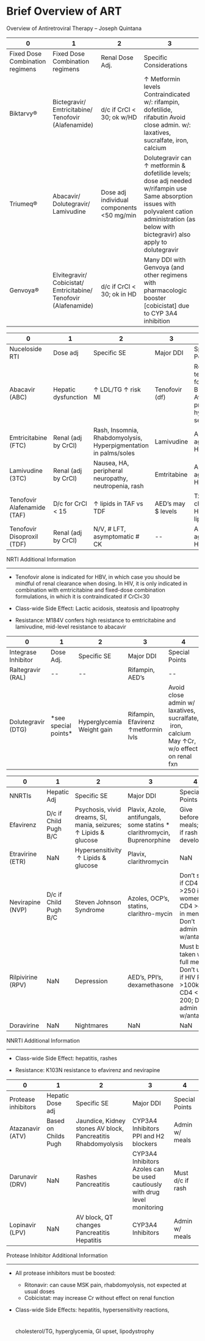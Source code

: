 # Brief Overview of ART

Overview of Antiretroviral Therapy – Joseph Quintana

| 0                               | 1                                                                | 2                                          | 3                                                                                                                                                                                                    |
|---------------------------------|------------------------------------------------------------------|--------------------------------------------|------------------------------------------------------------------------------------------------------------------------------------------------------------------------------------------------------|
| Fixed Dose Combination regimens | Fixed Dose Combination regimens                                  | Renal Dose Adj.                            | Specific Considerations                                                                                                                                                                              |
| Biktarvy®                       | Bictegravir/ Emtricitabine/ Tenofovir (Alafenamide)              | d/c if CrCl \< 30; ok w/HD                 | ↑ Metformin levels Contraindicated w/: rifampin, dofetilide, rifabutin Avoid close admin. w/: laxatives, sucralfate, iron, calcium                                                                   |
| Triumeq®                        | Abacavir/ Dolutegravir/ Lamivudine                               | Dose adj individual components \<50 mg/min | Dolutegravir can ↑ metformin & dofetilide levels; dose adj needed w/rifampin use Same absorption issues with polyvalent cation administration (as below with bictegravir) also apply to dolutegravir |
| Genvoya®                        | Elvitegravir/ Cobicistat/ Emtricitabine/ Tenofovir (Alafenamide) | d/c if CrCl \< 30; ok in HD                | Many DDI with Genvoya (and other regimens with pharmacologic booster \[cobicistat\] due to CYP 3A4 inhibition                                                                                        |

| 0                           | 1                   | 2                                                                | 3                  | 4                                                                   |
|-----------------------------|---------------------|------------------------------------------------------------------|--------------------|---------------------------------------------------------------------|
| Nuceloside RTI              | Dose adj            | Specific SE                                                      | Major DDI          | Special Points                                                      |
| Abacavir (ABC)              | Hepatic dysfunction | ↑ LDL/TG ↑ risk MI                                               | Tenofovir (df)     | Requires testing for HLA B5701; Avoid if previous hyper-sensitivity |
| Emtricitabine (FTC)         | Renal (adj by CrCl) | Rash, Insomnia, Rhabdomyolysis, Hyperpigmentation in palms/soles | Lamivudine         | Active against HBV                                                  |
| Lamivudine (3TC)            | Renal (adj by CrCl) | Nausea, HA, peripheral neuropathy, neutropenia, rash             | Emtritabine        | Active against HBV                                                  |
| Tenofovir Alafenamide (TAF) | D/c for CrCl \< 15  | ↑ lipids in TAF vs TDF                                           | AED’s may $ levels | Tx of choice for HBV; ↑ lipids                                      |
| Tenofovir Disoproxil (TDF)  | Renal (adj by CrCl) | N/V, # LFT, asymptomatic # CK                                    | --                 | Active against HBV                                                  |

NRTI Additional Information

-   -   -   -   -

-   Tenofovir
    alone is indicated for HBV, in which case you should be mindful of
    renal clearance when dosing. In HIV, it is only indicated in
    combination with emtricitabine and fixed-dose combination
    formulations, in which it is contraindicated if CrCl\<30

-   Class-wide Side Effect: Lactic acidosis, steatosis and lipoatrophy

-   Resistance: M184V confers high resistance to emtricitabine and
    lamivudine, mid-level resistance to abacavir

| 0                   | 1                      | 2                         | 3                                   | 4                                                                                           |
|---------------------|------------------------|---------------------------|-------------------------------------|---------------------------------------------------------------------------------------------|
| Integrase Inhibitor | Dose Adj.              | Specific SE               | Major DDI                           | Special Points                                                                              |
| Raltegravir (RAL)   | --                     | --                        | Rifampin, AED’s                     | --                                                                                          |
| Dolutegravir (DTG)  | \*see special points\* | Hyperglycemia Weight gain | Rifampin, Efavirenz ↑metformin lvls | Avoid close admin w/ laxatives, sucralfate,  iron, calcium May ↑Cr, w/o effect on renal fxn |

| 0                 | 1                     | 2                                                                | 3                                                                         | 4                                                                                            |
|-------------------|-----------------------|------------------------------------------------------------------|---------------------------------------------------------------------------|----------------------------------------------------------------------------------------------|
| NNRTIs            | Hepatic Adj           | Specific SE                                                      | Major DDI                                                                 | Special Points                                                                               |
| Efavirenz         | D/c if Child Pugh B/C | Psychosis, vivid dreams, SI, mania, seizures; ↑ Lipids & glucose | Plavix, Azole, antifungals, some statins \* clarithromycin, Buprenorphine | Give before meals; d/c if rash develops                                                      |
| Etravirine (ETR)  | NaN                   | Hypersensitivity  ↑ Lipids & glucose                             | Plavix, clarithromycin                                                    | NaN                                                                                          |
| Nevirapine (NVP)  | D/c if Child Pugh B/C | Steven Johnson Syndrome                                          | Azoles, OCP’s, statins, clarithro-mycin                                   | Don’t start if CD4 \>250 in women, CD4 \>400 in men; Don’t admin w/antacids                  |
| Rilpivirine (RPV) | NaN                   | Depression                                                       | AED’s, PPI’s, dexamethasone                                               | Must be taken w/ full meal; Don’t use if HIV RNA \>100k + CD4 \< 200; Don’t admin w/antacids |
| Doravirine        | NaN                   | Nightmares                                                       | NaN                                                                       | NaN                                                                                          |

NNRTI Additional Information

-   -   -   -   -

-   Class-wide Side Effect: hepatitis, rashes

-   Resistance: K103N resistance to efavirenz and nevirapine

| 0                   | 1                    | 2                                                             | 3                                                                          | 4                |
|---------------------|----------------------|---------------------------------------------------------------|----------------------------------------------------------------------------|------------------|
| Protease inhibitors | Hepatic Dose adj     | Specific SE                                                   | Major DDI                                                                  | Special Points   |
| Atazanavir (ATV)    | Based on Childs Pugh | Jaundice, Kidney stones AV block, Pancreatitis Rhabdomyolysis | CYP3A4 Inhibitors PPI and H2 blockers                                      | Admin w/ meals   |
| Darunavir (DRV)     | NaN                  | Rashes Pancreatitis                                           | CYP3A4 Inhibitors Azoles can be used cautiously with drug level monitoring | Must d/c if rash |
| Lopinavir (LPV)     | NaN                  | AV block, QT changes Pancreatitis Hepatitis                   | CYP3A4 Inhibitors                                                          | Admin w/ meals   |

Protease Inhibitor Additional Information

-   -   -   -   -

-   All protease inhibitors must be boosted:
    -   Ritonavir: can cause MSK pain, rhabdomyolysis, not expected at
        usual doses
    -   Cobicistat: may increase Cr without effect on renal function

-   Class-wide Side Effects: hepatitis, hypersensitivity reactions,
    #
    cholesterol/TG, hyperglycemia, GI upset, lipodystrophy
